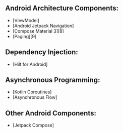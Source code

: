 ## Android Architecture Components:
* [ViewModel]
* [Android Jetpack Navigation]
* [Compose Material 3][8]
* [Paging][9]

## Dependency Injection:
* [Hilt for Android]

## Asynchronous Programming:
* [Kotlin Coroutines]
* [Asynchronous Flow]

## Other Android Components:
* [Jetpack Compose]
